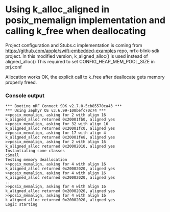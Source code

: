 # Using k_alloc_aligned in posix_memalign implementation and calling k_free when deallocating

Project configuration and Stubs.c implementation is coming from https://github.com/apple/swift-embedded-examples repo, nrfx-blink-sdk project.
In this modified version, k_aligned_alloc() is used instead of aligned_alloc()
This required to set CONFIG_HEAP_MEM_POOL_SIZE in prj.conf

Allocation works OK, the explicit call to k_free after deallocate gets memory properly freed.

### Console output

```
*** Booting nRF Connect SDK v2.7.0-5cb85570ca43 ***
*** Using Zephyr OS v3.6.99-100befc70c74 ***
>>posix_memalign, asking for 2 with align 16
k_aligned_alloc returned 0x20001fb0, aligned yes
>>posix_memalign, asking for 32 with align 16
k_aligned_alloc returned 0x20001fc0, aligned yes
>>posix_memalign, asking for 17 with align 4
k_aligned_alloc returned 0x20001fe8, aligned yes
>>posix_memalign, asking for 2 with align 16
k_aligned_alloc returned 0x20002010, aligned yes
Instantiating some classes
cSmall
Testing memory deallocation
>>posix_memalign, asking for 4 with align 16
k_aligned_alloc returned 0x20002020, aligned yes
>>posix_memalign, asking for 4 with align 16
k_aligned_alloc returned 0x20002020, aligned yes
...
>>posix_memalign, asking for 4 with align 16
k_aligned_alloc returned 0x20002020, aligned yes
>>posix_memalign, asking for 4 with align 16
k_aligned_alloc returned 0x20002020, aligned yes
Logic starting
```